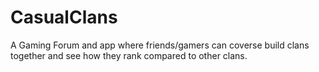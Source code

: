 # CasualClans

A  Gaming Forum and app where friends/gamers can coverse build clans together and see how they rank compared to other clans.
